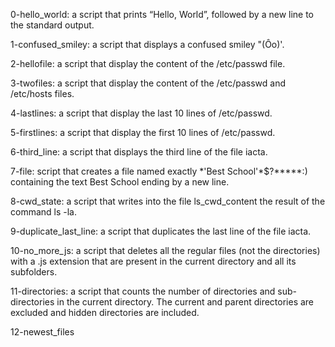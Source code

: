 0-hello_world: a script that prints “Hello, World”, followed by a new line to the standard output.
 
1-confused_smiley: a script that displays a confused smiley "(Ôo)'.

2-hellofile: a script that display the content of the /etc/passwd file.

3-twofiles: a script that display the content of the /etc/passwd and /etc/hosts files.

4-lastlines: a script that display the last 10 lines of /etc/passwd.

5-firstlines: a script that display the first 10 lines of /etc/passwd.

6-third_line: a script that displays the third line of the file iacta.

7-file: script that creates a file named exactly \*\'Best School\'\*$\?\*\*\*\*\*:) containing the text Best School ending by a new line.

8-cwd_state: a script that writes into the file ls_cwd_content the result of the command ls -la.

9-duplicate_last_line: a script that duplicates the last line of the file iacta.

10-no_more_js: a script that deletes all the regular files (not the directories) with a .js extension that are present in the current directory and all its subfolders.

11-directories: a script that counts the number of directories and sub-directories in the current directory. The current and parent directories are excluded and hidden directories are included.

12-newest_files

